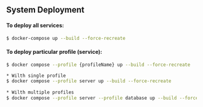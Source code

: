 ## System Deployment
#### To deploy all services:
```bash
$ docker-compose up --build --force-recreate
```

#### To deploy particular profile (service):
```bash
$ docker compose --profile {profileName} up --build --force-recreate

* Wilth single profile
$ docker compose --profile server up --build --force-recreate
  
* Wilth multiple profiles
$ docker compose --profile server --profile database up --build --force-recreate 
```